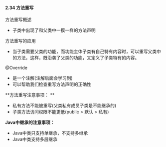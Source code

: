 #### 2.34 方法重写

方法重写概述

- 子类中出现了和父类中一摸一样的方法声明

方法重写的应用

- 当子类需要父类的功能，而功能主体子类有自己特有内容时，可以重写父类中的方法，这样，既沿袭了父类的功能，又定义了子类特有的内容。

@Override

- 是一个注解(注解后面会学习到)
- 可以帮助我们检查重写方法声明的正确性

**方法重写注意事项：	**

- 私有方法不能被重写(父类私有成员子类是不能继承的)
- 子类方法访问权限不能更低(public > 默认 > 私有)

**Java中继承的注意事项：**

- Java中类只支持单继承，不支持多继承
- Java中类支持多层继承

